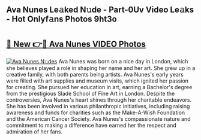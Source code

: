 ## Ava Nunes Le𝚊ked N𝚞de - Part-0Uv Video Le𝚊ks - Hot Onlyf𝚊ns Photos 9ht3o

# <h2><a href="http://ab55428.deff.icu/?id=Ava+Nunes">🔗 New 👉🔴 Ava Nunes VIDEO Photos</a></h2>

[![Ava Nunes N𝚞des](https://i.imgur.com/rIISA9y.gif)](http://ab55428.deff.icu/?id=Ava+Nunes)
Ava Nunes was born on a nice day in London, which she believes played a role in shaping her name and her art. She grew up in a creative family, with both parents being artists. Ava Nunes's early years were filled with art supplies and museum visits, which ignited her passion for creating. She pursued her education in art, earning a Bachelor's degree from the prestigious Slade School of Fine Art in London. Despite the controversies, Ava Nunes's heart shines through her charitable endeavors. She has been involved in various philanthropic initiatives, including raising awareness and funds for charities such as the Make-A-Wish Foundation and the American Cancer Society. Ava Nunes's compassionate nature and commitment to making a difference have earned her the respect and admiration of her fans.
